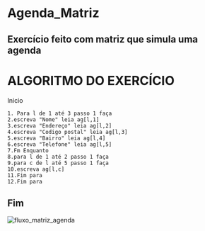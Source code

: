 # Agenda_Matriz
Exercício feito com matriz que simula uma agenda
------------------------------------------------------
# ALGORITMO DO EXERCÍCIO

Inicio
    
    1. Para l de 1 até 3 passo 1 faça
    2.escreva "Nome" leia ag[l,1]
    3.escreva "Endereço" leia ag[l,2]
    4.escreva "Codigo postal" leia ag[l,3]
    5.escreva "Bairro" leia ag[l,4]
    6.escreva "Telefone" leia ag[l,5]
    7.Fm Enquanto
    8.para l de 1 até 2 passo 1 faça
    9.para c de l até 5 passo 1 faça
    10.escreva ag[l,c]
    11.Fim para
    12.Fim para
    
Fim
------------------------------------------------------
    
![fluxo_matriz_agenda](https://user-images.githubusercontent.com/103473067/173269044-404ce616-38ac-4756-86b4-e5f7aac32983.png)
